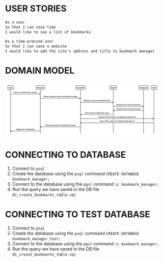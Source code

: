# USER STORIES

```
As a user
So that I can save time
I would like to see a list of bookmarks
```

```
As a time-pressed user
So that I can save a website
I would like to add the site's address and title to bookmark manager
```

# DOMAIN MODEL

![Bookmark manager domain model](https://github.com/just-tam/bookmark_manager/blob/master/images/bookmark-manager-domain-model-for-first-user-story.png?raw=true)

# CONNECTING TO DATABASE

1. Connect to `psql`
2. Create the database using the `psql` command `CREATE DATABASE bookmark_manager;`
3. Connect to the database using the `pqsl` command `\c bookmark_manager;`
4. Run the query we have saved in the DB file `01_create_bookmarks_table.sql`

# CONNECTING TO TEST DATABASE

1. Connect to `psql`
2. Create the database using the `psql` command `CREATE DATABASE bookmark_manager_test;`
3. Connect to the database using the `pqsl` command `\c bookmark_manager;`
4. Run the query we have saved in the DB file `01_create_bookmarks_table.sql`
